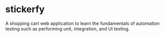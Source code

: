 # stickerfy
A shopping cart web application to learn the fundamentals of automation testing such as performing unit, integration, and UI testing.
